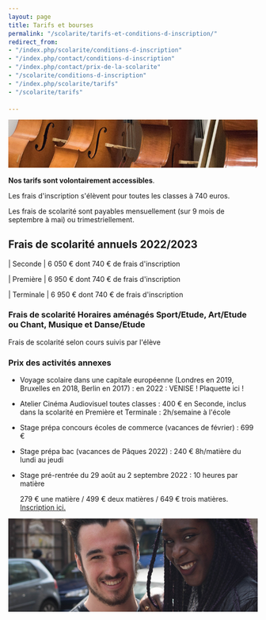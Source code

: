 ```yaml
---
layout: page
title: Tarifs et bourses
permalink: "/scolarite/tarifs-et-conditions-d-inscription/"
redirect_from:
- "/index.php/scolarite/conditions-d-inscription"
- "/index.php/contact/conditions-d-inscription"
- "/index.php/contact/prix-de-la-scolarite"
- "/scolarite/conditions-d-inscription"
- "/index.php/scolarite/tarifs"
- "/scolarite/tarifs"

---
```

![Prix de la scolarité - Ecole Saint-John Perse](/images/musique.jpg)

**Nos tarifs sont volontairement accessibles**.

Les frais d'inscription s'élèvent pour toutes les classes à 740 euros.

Les frais de scolarité sont payables mensuellement (sur 9 mois de septembre à mai) ou trimestriellement.

## Frais de scolarité annuels 2022/2023

| Seconde | 6 050 € dont 740 € de frais d'inscription

| Première | 6 950 € dont 740 € de frais d'inscription

| Terminale | 6 950 € dont 740 € de frais d'inscription

### Frais de scolarité Horaires aménagés Sport/Etude, Art/Etude ou Chant, Musique et Danse/Etude

Frais de scolarité selon cours suivis par l'élève

### Prix des activités annexes

* Voyage scolaire dans une capitale européenne (Londres en 2019, Bruxelles en 2018, Berlin en 2017) : en 2022 : VENISE ! Plaquette ici !
* Atelier Cinéma Audiovisuel toutes classes : 400 € en Seconde, inclus dans la scolarité en Première et Terminale : 2h/semaine à l'école
* Stage prépa concours écoles de commerce (vacances de février) : 699 €
* Stage prépa bac (vacances de Pâques 2022) : 240 € 8h/matière du lundi au jeudi
* Stage pré-rentrée du 29 août au 2 septembre 2022 : 10 heures par matière

  279 € une matière / 499 € deux matières / 649 € trois matières. [Inscription ici. ](/uploads/stage-de-pre-rentree.pdf)

![Conditions d'inscription - Ecole Saint-John Perse](/images/deux-etudiants.jpg)